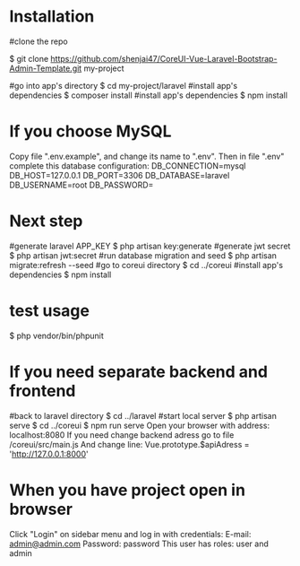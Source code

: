 # Installation
#clone the repo

$ git clone https://github.com/shenjai47/CoreUI-Vue-Laravel-Bootstrap-Admin-Template.git my-project

#go into app's directory
$ cd my-project/laravel
#install app's dependencies
$ composer install
#install app's dependencies
$ npm install

# If you choose MySQL
Copy file ".env.example", and change its name to ".env". Then in file ".env" complete this database configuration:
DB_CONNECTION=mysql
DB_HOST=127.0.0.1
DB_PORT=3306
DB_DATABASE=laravel
DB_USERNAME=root
DB_PASSWORD=

# Next step
#generate laravel APP_KEY
$ php artisan key:generate
#generate jwt secret
$ php artisan jwt:secret
#run database migration and seed
$ php artisan migrate:refresh --seed
#go to coreui directory
$ cd ../coreui
#install app's dependencies
$ npm install

# test usage
$ php vendor/bin/phpunit

# If you need separate backend and frontend
#back to laravel directory
$ cd ../laravel
#start local server
$ php artisan serve
$ cd ../coreui
$ npm run serve
Open your browser with address: localhost:8080
If you need change backend adress go to file /coreui/src/main.js And change line:
Vue.prototype.$apiAdress = 'http://127.0.0.1:8000'

# When you have project open in browser
Click "Login" on sidebar menu and log in with credentials:
E-mail: admin@admin.com
Password: password
This user has roles: user and admin
